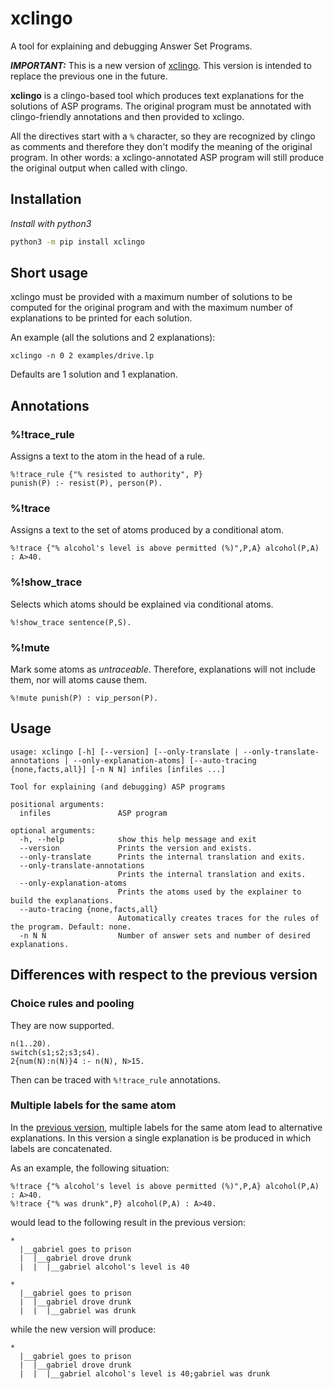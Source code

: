 # xclingo

A tool for explaining and debugging Answer Set Programs.

***IMPORTANT:*** This is a new version of [xclingo](https://github.com/bramucas/xclingo). This version is intended to replace the previous one in the future.

**xclingo** is a clingo-based tool which produces text explanations for the solutions of ASP programs. The original program must be annotated with clingo-friendly annotations and then provided to xclingo. 

All the directives start with a ```%``` character, so they are recognized by clingo as comments and therefore they don't modify the meaning of the original program. In other words: a xclingo-annotated ASP program will still produce the original output when called with clingo. 

## Installation
*Install with python3*

```bash
python3 -m pip install xclingo
```

## Short usage
xclingo must be provided with a maximum number of solutions to be computed for the original program and with the maximum number of explanations to be printed for each solution.

An example (all the solutions and 2 explanations):
```
xclingo -n 0 2 examples/drive.lp
```

Defaults are 1 solution and 1 explanation.

## Annotations

### %!trace_rule
Assigns a text to the atom in the head of a rule.
```
%!trace_rule {"% resisted to authority", P}
punish(P) :- resist(P), person(P).
```

### %!trace
Assigns a text to the set of atoms produced by a conditional atom.
```
%!trace {"% alcohol's level is above permitted (%)",P,A} alcohol(P,A) : A>40.
```

### %!show_trace
Selects which atoms should be explained via conditional atoms.
```
%!show_trace sentence(P,S).
```

### %!mute
Mark some atoms as *untraceable*. Therefore, explanations will not include them, nor will atoms cause them.
```
%!mute punish(P) : vip_person(P).
```

## Usage

```
usage: xclingo [-h] [--version] [--only-translate | --only-translate-annotations | --only-explanation-atoms] [--auto-tracing {none,facts,all}] [-n N N] infiles [infiles ...]

Tool for explaining (and debugging) ASP programs

positional arguments:
  infiles               ASP program

optional arguments:
  -h, --help            show this help message and exit
  --version             Prints the version and exists.
  --only-translate      Prints the internal translation and exits.
  --only-translate-annotations
                        Prints the internal translation and exits.
  --only-explanation-atoms
                        Prints the atoms used by the explainer to build the explanations.
  --auto-tracing {none,facts,all}
                        Automatically creates traces for the rules of the program. Default: none.
  -n N N                Number of answer sets and number of desired explanations.
```

## Differences with respect to the previous version

### Choice rules and pooling
They are now supported.
```
n(1..20).
switch(s1;s2;s3;s4).
2{num(N):n(N)}4 :- n(N), N>15.
```
Then can be traced with ```%!trace_rule``` annotations.

### Multiple labels for the same atom

In the [previous version](https://github.com/bramucas/xclingo), multiple labels for the same atom lead to alternative explanations. In this version a single explanation is be produced in which labels are concatenated.

As an example, the following situation:
```
%!trace {"% alcohol's level is above permitted (%)",P,A} alcohol(P,A) : A>40.
%!trace {"% was drunk",P} alcohol(P,A) : A>40.
```

would lead to the following result in the previous version:
```
*
  |__gabriel goes to prison
  |  |__gabriel drove drunk
  |  |  |__gabriel alcohol's level is 40

*
  |__gabriel goes to prison
  |  |__gabriel drove drunk
  |  |  |__gabriel was drunk
```

while the new version will produce:

```
*
  |__gabriel goes to prison
  |  |__gabriel drove drunk
  |  |  |__gabriel alcohol's level is 40;gabriel was drunk
```

###



